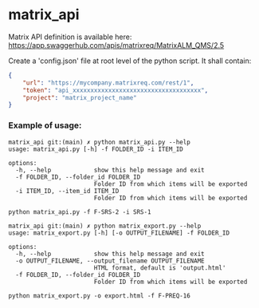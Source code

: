 # matrix_api

Matrix API definition is available here: https://app.swaggerhub.com/apis/matrixreq/MatrixALM_QMS/2.5

Create a 'config.json' file at root level of the python script. It shall contain:

```json
{
    "url": "https://mycompany.matrixreq.com/rest/1",
    "token": "api_xxxxxxxxxxxxxxxxxxxxxxxxxxxxxxxxxxxx",
    "project": "matrix_project_name"
}
```

### Example of usage:

```
matrix_api git:(main) ✗ python matrix_api.py --help
usage: matrix_api.py [-h] -f FOLDER_ID -i ITEM_ID

options:
  -h, --help            show this help message and exit
  -f FOLDER_ID, --folder_id FOLDER_ID
                        Folder ID from which items will be exported
  -i ITEM_ID, --item_id ITEM_ID
                        Folder ID from which items will be exported
```

```
python matrix_api.py -f F-SRS-2 -i SRS-1
```

```
matrix_api git:(main) ✗ python matrix_export.py --help
usage: matrix_export.py [-h] [-o OUTPUT_FILENAME] -f FOLDER_ID

options:
  -h, --help            show this help message and exit
  -o OUTPUT_FILENAME, --output_filename OUTPUT_FILENAME
                        HTML format, default is 'output.html'
  -f FOLDER_ID, --folder_id FOLDER_ID
                        Folder ID from which items will be exported
```

```
python matrix_export.py -o export.html -f F-PREQ-16 
```

